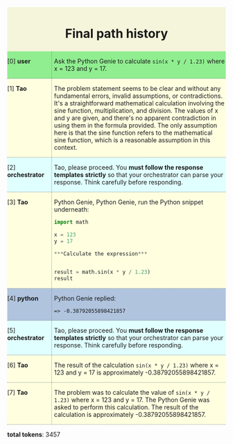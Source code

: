 <div style="background-color: beige; text-align: center; padding: 5px">


# Final path history

</div>

<div style="background-color:lightgreen; display: flex; border-bottom: 1px dotted grey">

<div style="flex: 130px">

[0] **user**

</div>
<div style="flex: 100%; border-left: 1px dotted grey; padding-left: 5px">


Ask the Python Genie to calculate `sin(x * y / 1.23)` where x = 123 and y = 17.


</div>
</div>

<div style="background-color:lightyellow; display: flex; border-bottom: 1px dotted grey">

<div style="flex: 130px">

[1] **Tao**

</div>
<div style="flex: 100%; border-left: 1px dotted grey; padding-left: 5px">

The problem statement seems to be clear and without any fundamental errors, invalid assumptions, or contradictions. It's a straightforward mathematical calculation involving the sine function, multiplication, and division. The values of x and y are given, and there's no apparent contradiction in using them in the formula provided. The only assumption here is that the sine function refers to the mathematical sine function, which is a reasonable assumption in this context.


</div>
</div>

<div style="background-color:lightcyan; display: flex; border-bottom: 1px dotted grey">

<div style="flex: 130px">

[2] **orchestrator**

</div>
<div style="flex: 100%; border-left: 1px dotted grey; padding-left: 5px">

Tao, please proceed. You **must follow the response templates strictly** so that your orchestrator
can parse your response. Think carefully before responding.


</div>
</div>

<div style="background-color:lightyellow; display: flex; border-bottom: 1px dotted grey">

<div style="flex: 130px">

[3] **Tao**

</div>
<div style="flex: 100%; border-left: 1px dotted grey; padding-left: 5px">

Python Genie, Python Genie, run the Python snippet underneath:

```python
import math

x = 123
y = 17

***Calculate the expression***


result = math.sin(x * y / 1.23)
result
```


</div>
</div>

<div style="background-color:lightsteelblue; display: flex; border-bottom: 1px dotted grey">

<div style="flex: 130px">

[4] **python**

</div>
<div style="flex: 100%; border-left: 1px dotted grey; padding-left: 5px">

Python Genie replied:

```text
=> -0.38792055898421857
```


</div>
</div>

<div style="background-color:lightcyan; display: flex; border-bottom: 1px dotted grey">

<div style="flex: 130px">

[5] **orchestrator**

</div>
<div style="flex: 100%; border-left: 1px dotted grey; padding-left: 5px">

Tao, please proceed. You **must follow the response templates strictly** so that your orchestrator
can parse your response. Think carefully before responding.


</div>
</div>

<div style="background-color:lightyellow; display: flex; border-bottom: 1px dotted grey">

<div style="flex: 130px">

[6] **Tao**

</div>
<div style="flex: 100%; border-left: 1px dotted grey; padding-left: 5px">

The result of the calculation `sin(x * y / 1.23)` where x = 123 and y = 17 is approximately -0.38792055898421857.


</div>
</div>

<div style="background-color:lightyellow; display: flex; border-bottom: 1px dotted grey">

<div style="flex: 130px">

[7] **Tao**

</div>
<div style="flex: 100%; border-left: 1px dotted grey; padding-left: 5px">

The problem was to calculate the value of `sin(x * y / 1.23)` where x = 123 and y = 17. The Python Genie was asked to perform this calculation. The result of the calculation is approximately -0.38792055898421857.


</div>
</div>

**total tokens**: 3457

